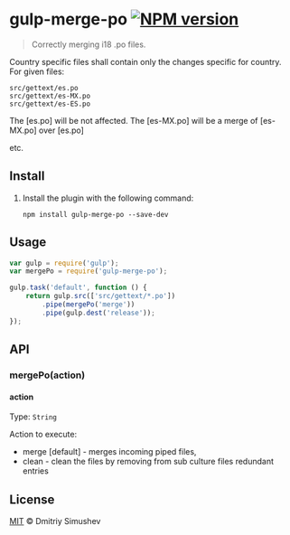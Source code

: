 # gulp-merge-po [![NPM version](https://badge.fury.io/js/gulp-concat-po.png)](https://www.npmjs.org/package/gulp-merge-po)

> Correctly merging i18 .po files.

Country specific files shall contain only the changes specific for country. For given files:

```
src/gettext/es.po
src/gettext/es-MX.po
src/gettext/es-ES.po
```

The [es.po] will be not affected.
The [es-MX.po] will be a merge of [es-MX.po] over [es.po] 

etc.

## Install

1. Install the plugin with the following command:

	```shell
	npm install gulp-merge-po --save-dev
	```


## Usage

```js
var gulp = require('gulp');
var mergePo = require('gulp-merge-po');

gulp.task('default', function () {
    return gulp.src(['src/gettext/*.po'])
        .pipe(mergePo('merge'))
        .pipe(gulp.dest('release'));
});
```


## API

### mergePo(action)

#### action

Type: `String`

Action to execute:

- merge [default] - merges incoming piped files,
- clean - clean the files by removing from sub culture files redundant entries

## License

[MIT](http://opensource.org/licenses/MIT) © Dmitriy Simushev
